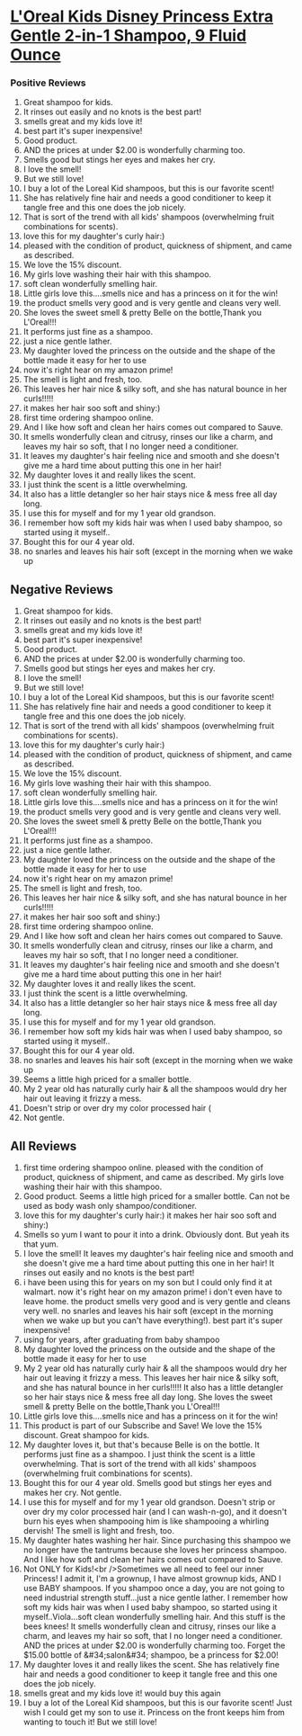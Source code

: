# [L&#x27;Oreal Kids Disney Princess Extra Gentle 2-in-1 Shampoo, 9 Fluid Ounce](https://products.checkmycream.com/products/L&#x27;Oreal-Kids-Disney-Princess-Extra-Gentle-2-in-1-Shampoo-9-Fluid-Ounce.html)

### Positive Reviews

<ol>
      <li>Great shampoo for kids.</li>
      <li>It rinses out easily and no knots is the best part!</li>
      <li>smells great and my kids love it!  </li>
      <li>best part it&#x27;s super inexpensive!</li>
      <li>Good product.</li>
      <li>AND the prices at under $2.00 is wonderfully charming too.</li>
      <li>Smells good but stings her eyes and makes her cry.</li>
      <li>I love the smell!</li>
      <li>But we still love!</li>
      <li>I buy a lot of the Loreal Kid shampoos, but this is our favorite scent!</li>
      <li>She has relatively fine hair and needs a good conditioner to keep it tangle free and this one does the job nicely.</li>
      <li>That is sort of the trend with all kids&#x27; shampoos (overwhelming fruit combinations for scents).</li>
      <li>love this for my daughter&#x27;s curly hair:)</li>
      <li>pleased with the condition of product, quickness of shipment, and came as described.</li>
      <li>We love the 15% discount.  </li>
      <li>My girls love washing their hair with this shampoo.</li>
      <li>soft clean wonderfully smelling hair.</li>
      <li>Little girls love this....smells nice and has a princess on it for the win!</li>
      <li>the product smells very good and is very gentle and cleans very well.  </li>
      <li>She loves the sweet smell &amp; pretty Belle on the bottle,Thank you L&#x27;Oreal!!!</li>
      <li>It performs just fine as a shampoo.</li>
      <li>just a nice gentle lather.</li>
      <li>My daughter loved the princess on the outside and the shape of the bottle made it easy for her to use</li>
      <li>now it&#x27;s right hear on my amazon prime!</li>
      <li>The smell is light and fresh, too.</li>
      <li>This leaves her hair nice &amp; silky soft, and she has natural bounce in her curls!!!!!</li>
      <li>it makes her hair soo soft and shiny:)</li>
      <li>first time ordering shampoo online.</li>
      <li>And I like how soft and clean her hairs comes out compared to Sauve.</li>
      <li>It smells wonderfully clean and citrusy, rinses our like a charm, and leaves my hair so soft, that I no longer need a conditioner.</li>
      <li>It leaves my daughter&#x27;s hair feeling nice and smooth and she doesn&#x27;t give me a hard time about putting this one in her hair!</li>
      <li>My daughter loves it and really likes the scent.</li>
      <li>I just think the scent is a little overwhelming.</li>
      <li>It also has a little detangler so her hair stays nice &amp; mess free all day long.  </li>
      <li>I use this for myself and for my 1 year old grandson.</li>
      <li>I remember how soft my kids hair was when I used baby shampoo, so started using it myself..</li>
      <li>Bought this for our 4 year old.</li>
      <li>no snarles and leaves his hair soft (except in the morning when we wake up</li>
</ol>


<h2>Negative Reviews</h2>
<ol>
<li> Great shampoo for kids.</li>
<li> It rinses out easily and no knots is the best part!</li>
<li> smells great and my kids love it!  </li>
<li> best part it&#x27;s super inexpensive!</li>
<li> Good product.</li>
<li> AND the prices at under $2.00 is wonderfully charming too.</li>
<li> Smells good but stings her eyes and makes her cry.</li>
<li> I love the smell!</li>
<li> But we still love!</li>
<li> I buy a lot of the Loreal Kid shampoos, but this is our favorite scent!</li>
<li> She has relatively fine hair and needs a good conditioner to keep it tangle free and this one does the job nicely.</li>
<li> That is sort of the trend with all kids&#x27; shampoos (overwhelming fruit combinations for scents).</li>
<li> love this for my daughter&#x27;s curly hair:)</li>
<li> pleased with the condition of product, quickness of shipment, and came as described.</li>
<li> We love the 15% discount.  </li>
<li> My girls love washing their hair with this shampoo.</li>
<li> soft clean wonderfully smelling hair.</li>
<li> Little girls love this....smells nice and has a princess on it for the win!</li>
<li> the product smells very good and is very gentle and cleans very well.  </li>
<li> She loves the sweet smell &amp; pretty Belle on the bottle,Thank you L&#x27;Oreal!!!</li>
<li> It performs just fine as a shampoo.</li>
<li> just a nice gentle lather.</li>
<li> My daughter loved the princess on the outside and the shape of the bottle made it easy for her to use</li>
<li> now it&#x27;s right hear on my amazon prime!</li>
<li> The smell is light and fresh, too.</li>
<li> This leaves her hair nice &amp; silky soft, and she has natural bounce in her curls!!!!!</li>
<li> it makes her hair soo soft and shiny:)</li>
<li> first time ordering shampoo online.</li>
<li> And I like how soft and clean her hairs comes out compared to Sauve.</li>
<li> It smells wonderfully clean and citrusy, rinses our like a charm, and leaves my hair so soft, that I no longer need a conditioner.</li>
<li> It leaves my daughter&#x27;s hair feeling nice and smooth and she doesn&#x27;t give me a hard time about putting this one in her hair!</li>
<li> My daughter loves it and really likes the scent.</li>
<li> I just think the scent is a little overwhelming.</li>
<li> It also has a little detangler so her hair stays nice &amp; mess free all day long.  </li>
<li> I use this for myself and for my 1 year old grandson.</li>
<li> I remember how soft my kids hair was when I used baby shampoo, so started using it myself..</li>
<li> Bought this for our 4 year old.</li>
<li> no snarles and leaves his hair soft (except in the morning when we wake up</li>
<li> Seems a little high priced for a smaller bottle.</li>
<li> My 2 year old has naturally curly hair &amp; all the shampoos would dry her hair out leaving it frizzy a mess.</li>
<li> Doesn&#x27;t strip or over dry my color processed hair (</li>
<li> Not gentle.</li>
</ol>

<h2>All Reviews</h2>

<ol>
    <li> first time ordering shampoo online. pleased with the condition of product, quickness of shipment, and came as described. My girls love washing their hair with this shampoo.</li>
    <li> Good product. Seems a little high priced for a smaller bottle. Can not be used as body wash only shampoo/conditioner.</li>
    <li> love this for my daughter&#x27;s curly hair:) it makes her hair soo soft and shiny:)</li>
    <li> Smells so yum I want to pour it into a drink. Obviously dont. But yeah its that yum.</li>
    <li> I love the smell! It leaves my daughter&#x27;s hair feeling nice and smooth and she doesn&#x27;t give me a hard time about putting this one in her hair! It rinses out easily and no knots is the best part!</li>
    <li> i have been using this for years on my son but I could only find it at walmart. now it&#x27;s right hear on my amazon prime! i don&#x27;t even have to leave home.  the product smells very good and is very gentle and cleans very well.  no snarles and leaves his hair soft (except in the morning when we wake up but you can&#x27;t have everything!). best part it&#x27;s super inexpensive!</li>
    <li> using for years, after graduating from baby shampoo</li>
    <li> My daughter loved the princess on the outside and the shape of the bottle made it easy for her to use</li>
    <li> My 2 year old has naturally curly hair &amp; all the shampoos would dry her hair out leaving it frizzy a mess. This leaves her hair nice &amp; silky soft, and she has natural bounce in her curls!!!!! It also has a little detangler so her hair stays nice &amp; mess free all day long.  She loves the sweet smell &amp; pretty Belle on the bottle,Thank you L&#x27;Oreal!!!</li>
    <li> Little girls love this....smells nice and has a princess on it for the win!</li>
    <li> This product is part of our Subscribe and Save!  We love the 15% discount.  Great shampoo for kids.</li>
    <li> My daughter loves it, but that&#x27;s because Belle is on the bottle. It performs just fine as a shampoo. I just think the scent is a little overwhelming. That is sort of the trend with all kids&#x27; shampoos (overwhelming fruit combinations for scents).</li>
    <li> Bought this for our 4 year old. Smells good but stings her eyes and makes her cry. Not gentle.</li>
    <li> I use this for myself and for my 1 year old grandson. Doesn&#x27;t strip or over dry my color processed hair (and I can wash-n-go), and it doesn&#x27;t burn his eyes when shampooing him is like shampooing a whirling dervish! The smell is light and fresh, too.</li>
    <li> My daughter hates washing her hair. Since purchasing this shampoo we no longer have the tantrums because she loves her princess shampoo. And I like how soft and clean her hairs comes out compared to Sauve.</li>
    <li> Not ONLY for Kids!&lt;br /&gt;Sometimes we all need to feel our inner Princess! I admit it, I&#x27;m a grownup, I have almost grownup kids, AND I use BABY shampoos. If you shampoo once a day, you are not going to need industrial strength stuff...just a nice gentle lather. I remember how soft my kids hair was when I used baby shampoo, so started using it myself..Viola...soft clean wonderfully smelling hair. And this stuff is the bees knees! It smells wonderfully clean and citrusy, rinses our like a charm, and leaves my hair so soft, that I no longer need a conditioner. AND the prices at under $2.00 is wonderfully charming too. Forget the $15.00 bottle of &amp;#34;salon&amp;#34; shampoo, be a princess for $2.00!</li>
    <li> My daughter loves it and really likes the scent. She has relatively fine hair and needs a good conditioner to keep it tangle free and this one does the job nicely.</li>
    <li> smells great and my kids love it!  would buy this again</li>
    <li> I buy a lot of the Loreal Kid shampoos, but this is our favorite scent! Just wish I could get my son to use it. Princess on the front keeps him from wanting to touch it! But we still love!</li>
</ol>




